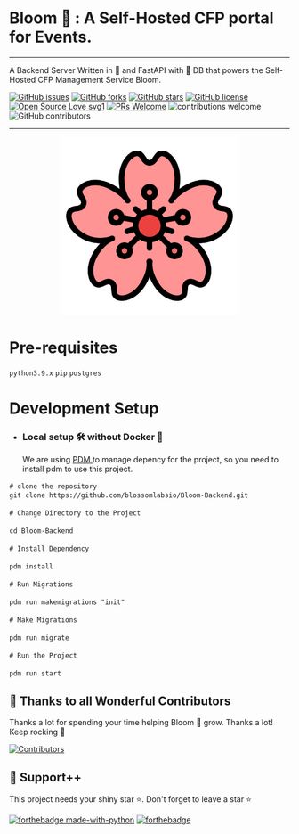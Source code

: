 # Bloom 🌺 : A Self-Hosted CFP portal for Events.

<hr>
A Backend Server Written in 🐍 and FastAPI with 🐘 DB that powers the Self-Hosted CFP Management Service Bloom.

[![GitHub issues](https://img.shields.io/github/issues/blossomlabsio/Bloom-Backend)](https://github.com/blossomlabsio/Bloom-Backend)
[![GitHub forks](https://img.shields.io/github/forks/blossomlabsio/Bloom-Backend)](https://github.com/blossomlabsio/Bloom-Backend)
[![GitHub stars](https://img.shields.io/github/stars/blossomlabsio/Bloom-Backend)](https://github.com/blossomlabsio/Bloom-Backend/stargazers)
[![GitHub license](https://img.shields.io/github/license/blossomlabsio/Bloom-Backend)](https://github.com/blossomlabsio/Bloom-Backend/blob/main/LICENSE)
[![Open Source Love svg1](https://badges.frapsoft.com/os/v1/open-source.svg?v=103)](https://github.com/ellerbrock/open-source-badges/) [![PRs Welcome](https://img.shields.io/badge/PRs-welcome-brightgreen.svg?style=flat-square)](http://makeapullrequest.com) ![contributions welcome](https://img.shields.io/static/v1.svg?label=Contributions&message=Welcome&color=0059b3&style=flat-square) ![GitHub contributors](https://img.shields.io/github/contributors-anon/blossomlabsio/Bloom-Backend)
<br>

<hr>
<p align="center">
    <img width="320" height="320" src="artwork/4388667.png" alt="Material Bread logo">
</p>

# Pre-requisites

`python3.9.x`
`pip`
`postgres`

# Development Setup

- <h3> Local setup 🛠️ without Docker 🐳 </h3>
  <p>
  We are using <a href="https://pdm.fming.dev/latest/"> PDM </a> to manage depency for the project, so you need to install pdm to use this project.
  </p>

```commandline
# clone the repository
git clone https://github.com/blossomlabsio/Bloom-Backend.git

# Change Directory to the Project

cd Bloom-Backend

# Install Dependency

pdm install

# Run Migrations

pdm run makemigrations "init"

# Make Migrations

pdm run migrate

# Run the Project

pdm run start
```

## 💪 Thanks to all Wonderful Contributors

Thanks a lot for spending your time helping Bloom 🌺 grow.
Thanks a lot! Keep rocking 🍻

[![Contributors](https://contrib.rocks/image?repo=blossomlabsio/Bloom-Backend)](https://github.com/blossomlabsio/Bloom-Backend/graphs/contributors)

## 🙏 Support++

This project needs your shiny star ⭐.
Don't forget to leave a star ⭐️

[![forthebadge made-with-python](http://ForTheBadge.com/images/badges/made-with-python.svg)](https://www.python.org/) [![forthebadge](https://forthebadge.com/images/badges/built-with-love.svg)](https://forthebadge.com)
